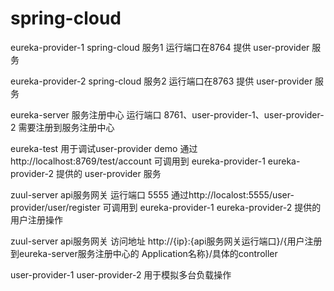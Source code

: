 # spring-cloud

eureka-provider-1 spring-cloud 服务1 运行端口在8764 提供 user-provider 服务

eureka-provider-2 spring-cloud 服务2 运行端口在8763 提供 user-provider 服务

eureka-server 服务注册中心 运行端口  8761、user-provider-1、user-provider-2 需要注册到服务注册中心

eureka-test 用于调试user-provider demo  通过 http://localhost:8769/test/account 可调用到 eureka-provider-1 eureka-provider-2 提供的 user-provider 服务


zuul-server api服务网关 运行端口 5555  通过http://localost:5555/user-provider/user/register 可调用到  eureka-provider-1 eureka-provider-2 提供的 用户注册操作


zuul-server api服务网关 访问地址 http://{ip}:{api服务网关运行端口}/{用户注册到eureka-server服务注册中心的 
Application名称}/具体的controller


 user-provider-1   user-provider-2 用于模拟多台负载操作





